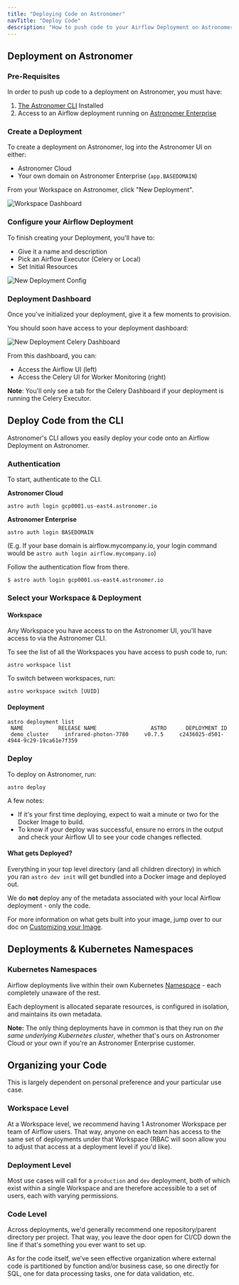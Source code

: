 ```yaml
---
title: "Deploying Code on Astronomer"
navTitle: "Deploy Code"
description: "How to push code to your Airflow Deployment on Astronomer via the Astronomer CLI."
---
```


## Deployment on Astronomer

### Pre-Requisites

In order to push up code to a deployment on Astronomer, you must have:

1. [The Astronomer CLI](https://www.astronomer.io/docs/enterprise/v0.12/develop/cli-quickstart/) Installed
2. Access to an Airflow deployment running on [Astronomer Enterprise](https://www.astronomer.io/docs/ee-overview/)

### Create a Deployment

To create a deployment on Astronomer, log into the Astronomer UI on either:
- Astronomer Cloud
- Your own domain on Astronomer Enterprise (`app.BASEDOMAIN`)

From your Workspace on Astronomer, click "New Deployment".

![Workspace Dashboard](https://assets2.astronomer.io/main/docs/astronomer-ui/workspace_dashboard.png)

### Configure your Airflow Deployment

To finish creating your Deployment, you'll have to:

- Give it a name and description
- Pick an Airflow Executor (Celery or Local)
- Set Initial Resources

![New Deployment Config](https://assets2.astronomer.io/main/docs/deploying-code/V0.15-new_deployment-config.png)

### Deployment Dashboard

Once you've initialized your deployment, give it a few moments to provision.

You should soon have access to your deployment dashboard:

![New Deployment Celery Dashboard](https://assets2.astronomer.io/main/docs/deploying-code/new_deployment_celery_dashboard.png)

From this dashboard, you can:

- Access the Airflow UI (left)
- Access the Celery UI for Worker Monitoring (right)

**Note**: You'll only see a tab for the Celery Dashboard if your deployment is running the Celery Executor.

## Deploy Code from the CLI

Astronomer's CLI allows you easily deploy your code onto an Airflow Deployment on Astronomer.

### Authentication

To start, authenticate to the CLI.

**Astronomer Cloud**

```
astro auth login gcp0001.us-east4.astronomer.io
```

**Astronomer Enterprise**

```
astro auth login BASEDOMAIN
```

(E.g. If your base domain is airflow.mycompany.io, your login command would be `astro auth login airflow.mycompany.io`)

Follow the authentication flow from there.

```
$ astro auth login gcp0001.us-east4.astronomer.io
```

### Select your Workspace & Deployment

#### Workspace

Any Workspace you have access to on the Astronomer UI, you'll have access to via the Astronomer CLI.

To see the list of all the Workspaces you have access to push code to, run:

```
astro workspace list
```

To switch between workspaces, run:

```
astro workspace switch [UUID]
```

#### Deployment

```
astro deployment list
 NAME           RELEASE NAME                 ASTRO      DEPLOYMENT ID
 demo_cluster     infrared-photon-7780     v0.7.5     c2436025-d501-4944-9c29-19ca61e7f359
```

### Deploy

To deploy on Astronomer, run:

```
astro deploy
```

A few notes:
- If it's your first time deploying, expect to wait a minute or two for the Docker Image to build.
- To know if your deploy was successful, ensure no errors in the output and check your Airflow UI to see your code changes reflected.

#### What gets Deployed?

Everything in your top level directory (and all children directory) in which you ran `astro dev init` will get bundled into a Docker image and deployed out.

We do **not** deploy any of the metadata associated with your local Airflow deployment - only the code.

For more information on what gets built into your image, jump over to our doc on [Customizing your Image](https://www.astronomer.io/docs/enterprise/v0.12/develop/customize-image/).

## Deployments & Kubernetes Namespaces

### Kubernetes Namespaces

Airflow deployments live within their own Kubernetes [Namespace](https://kubernetes.io/docs/concepts/overview/working-with-objects/namespaces/) - each completely unaware of the rest.

Each deployment is allocated separate resources, is configured in isolation, and maintains its own metadata.

**Note:** The only thing deployments have in common is that they run on _the same underlying Kubernetes cluster_, whether that's ours on Astronomer Cloud or your own if you're an Astronomer Enterprise customer.

## Organizing your Code

This is largely dependent on personal preference and your particular use case.

### Workspace Level

At a Workspace level, we recommend having 1 Astronomer Workspace per team of Airflow users. That way, anyone on each team has access to the same set of deployments under that Workspace (RBAC will soon allow you to adjust that access at a deployment level if you'd like).

### Deployment Level

Most use cases will call for a `production` and `dev` deployment, both of which exist within a single Workspace and are therefore accessible to a set of users, each with varying permissions.

### Code Level

Across deployments, we'd generally recommend one repository/parent directory per project. That way, you leave the door open for CI/CD down the line if that's something you ever want to set up.

As for the code itself, we’ve seen effective organization where external code is partitioned by function and/or business case, so one directly for SQL, one for data processing tasks, one for data validation, etc.